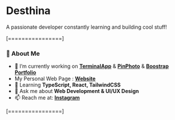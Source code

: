 <h1 align="start">Desthina</h1>
<a align="start">A passionate developer constantly learning and building cool stuff!</a>

[================]

### 🚀 About Me  
- 🔭 I’m currently working on **[TerminalApp](https://github.com/Desthina/TerminalWeb)** & **[PinPhoto](https://github.com/Desthina/PinPhotoGrid)** & **[Boostrap Portfolio](https://github.com/Desthina/BoostrapPortfolioWebsite)**
- My Personal Web Page : **[Website](https://desthina.netlify.app)**
- 🌱 Learning **TypeScript, React, TailwindCSS**
- 💬 Ask me about **Web Development & UI/UX Design**  
- 📫 Reach me at:
**[Instagram](https://www.instagram.com/bbekirersoy)**  

[================]
